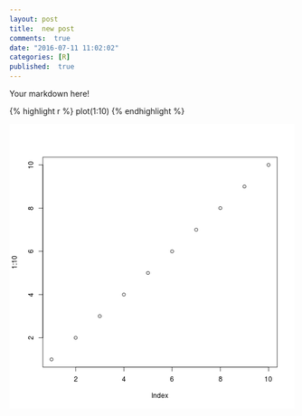 ```yaml
---
layout: post
title:  new post
comments:  true
date: "2016-07-11 11:02:02"
categories: [R]
published:  true
---
```


Your markdown here!


{% highlight r %}
plot(1:10)
{% endhighlight %}

![plot of chunk unnamed-chunk-1](/figure/source/2016-07-09-new-post/unnamed-chunk-1-1.png)
